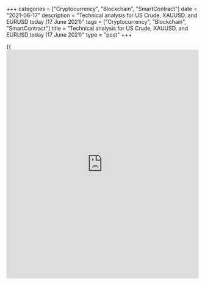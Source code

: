 +++
categories = ["Cryptocurrency", "Blockchain", "SmartContract"]
date = "2021-06-17"
description = "Technical analysis for US Crude, XAUUSD, and EURUSD today (17 June 2021)"
tags = ["Cryptocurrency", "Blockchain", "SmartContract"]
title = "Technical analysis for US Crude, XAUUSD, and EURUSD today (17 June 2021)"
type = "post"
+++

{{<iframe id="large-banner" src="https://www.bounty.group/#slide=3.0" width="100%" height="600" scrolling="no" style="border: 0px solid rgb(216, 221, 230); border-radius: 3px;">}}

2021-06-17

2021-06-17

Short-term analysis for oil, gold, and EURUSD for 17.06.2021Alex
Rodionov

I welcome my fellow traders! I have made a price forecast for US Crude,
XAUUSD, and EURUSD using a combination of margin zones methodology and
technical analysis. Based on the market analysis, I suggest entry
signals for intraday traders.

The euro false breakout sell pattern in the Additional Zone 1.2141 -
1.2136 yielded profits.

The article covers the following subjects:

## Oil price forecast for today: USCrude analysis

Yesterday, after the Micro-zone 71.87 - 71.81 yielded profits according
to the recommendation and the local high was updated the oil price went
into correction. As a result, the Additional Zone 71.41 - 71.27, which
serves as a strong support, was reached. It is possible to enter
purchases according to the pattern in the beforementioned AZ. The target
for purchases will be level 72.57.

If the Additional zone is broken out during today's trading session,
then it will be possible to consider sales with a target in the
Intermediary Zone 70.08 - 69.82.

### [USCrude][1] trading ideas for today:

Buy according to the pattern in Additional Zone 71.41 - 71.27.
TakeProfit: 72.57. StopLoss: according to the pattern rules.

* * *

## Gold price forecast for today: XAUUSD analysis

The gold sell pattern yielded profits with a target at level 1845. As a
result, the June 14 low was updated. The Gold Zone 1835 - 1833 and
Target Zone 2 1813 - 1808 were also reached.

Now traders are testing Target Zone 2 in order to break it out and
consolidate the price below. If successful, the downtrend will continue,
and the Gold Zone 2 1790 - 1788 will become the target for taking
profits.

Enter new gold sales on corrections at strong resistances, for example,
the Additional Zone 1828 - 1826.

### [XAUUSD][2] trading ideas for today:

Sell according to the pattern in Additional Zone 1828 - 1826.
TakeProfit: 1804. StopLoss: according to the pattern rules.

* * *

## Euro/Dollar forecast for today: EURUSD analysis

The euro false breakout sell pattern in the Additional Zone 1.2141 -
1.2136 yielded profits. Level 1.2096 has been tested. The Target Zone
1.2090 - 1.2072 was broken out. As a result, the price reached the Gold
Zone 1.2002 - 1.1993.

Now the bears are trying to break out the Gold Zone and lower the price
to the Target Zone 2 1.1914 - 1.1896.

It is reasonable to consider new euro sales on corrections at strong
resistances. The first significant resistance is the Additional Zone
1.2021 - 1.2017. The short-term downtrend's border is located at the
levels 1.2070 - 1.2061.

### [EURUSD][3] trading ideas for today:

Sell according to the pattern in Additional Zone 1.2021 - 1.2017.
TakeProfit: 1.1975. StopLoss: according to the pattern rules.

* * *

P.S. Did you like my article? Share it in social networks: it will be
the best “thank you" :)

Ask me questions and comment below. I’ll be glad to answer your
questions and give necessary explanations.

 **Useful links:**

  * I recommend trying to trade with a reliable broker [here][4]. The system allows you to trade by yourself or copy successful traders from all across the globe.
  * Use my promo-code BLOG for getting deposit bonus 50% on LiteForex platform. Just enter this code in the appropriate field while [depositing][5] your trading account.
  * Telegram chat for traders: <t.me/liteforexengchat>. We are sharing the signals and trading experience
  * Telegram channel with high-quality analytics, Forex reviews, training articles, and other useful things for traders <t.me/liteforex>

## Price chart of EURUSD in real time mode

The content of this article reflects the author’s opinion and does not
necessarily reflect the official position of LiteForex. The material
published on this page is provided for informational purposes only and
should not be considered as the provision of investment advice for the
purposes of Directive 2004/39/EC.

Rate this article:

{{value}}

( {{count}} {{title}} )

   1. my.liteforex.com/trading?type=oil
   2. my.liteforex.com/trading/chart?symbol=XAUUSD&returnUrl=true
   3. my.liteforex.com/trading/chart?symbol=EURUSD&returnUrl=true
   4. my.liteforex.com/?category=analysts-opinions&slug=short-term-analysis-for-oil-gold-and-eurusd-for-17062021&openPopup=%2Fregistration%2Fpopup&utm_source=blog&utm_medium=article&utm_campaign=bonus
   5. my.liteforex.com/deposit/?category=analysts-opinions&slug=short-term-analysis-for-oil-gold-and-eurusd-for-17062021&promo_code=BLOG&utm_source=blog&utm_medium=article&utm_campaign=bonus
